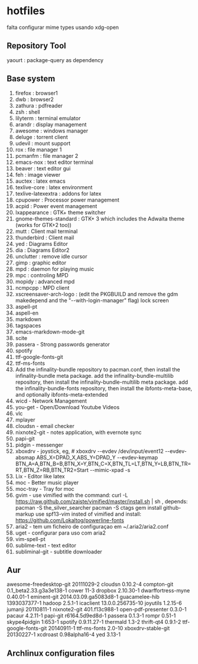 hotfiles
========

falta configurar mime types usando xdg-open

Repository Tool
---------------
yaourt : package-query as dependency

Base system
-----------

1. firefox : browser1
2. dwb : browser2
3. zathura : pdfreader
4. zsh : shell
5. lilyterm : terminal emulator
6. arandr : display management
7. awesome : windows manager
8. deluge : torrent client
9. udevil : mount support
10. rox : file manager 1
11. pcmanfm : file manager 2
12. emacs-nox : text editor terminal
13. beaver : text editor gui
14. feh : image viewer
15. auctex : latex emacs
16. texlive-core : latex environment
17. texlive-latexextra : addons for latex
18. cpupower : Processor power management
19. acpid : Power event management
20. lxappearance : GTK+ theme switcher
21. gnome-themes-standard : GTK+ 3 which includes the Adwaita theme (works for GTK+2 too))
22. mutt : Client mail terminal
23. thunderbird : Client mail
24. yed : Diagrams Editor
25. dia : Diagrams Editor2
26. unclutter : remove idle cursor
27. gimp : graphic editor
28. mpd : daemon for playing music
29. mpc : controling MPD
29. mopidy : advanced mpd
30. ncmpcpp : MPD client
31. xscreensaver-arch-logo : (edit the PKGBUILD and remove the gdm makedepend and the "--with-login-manager" flag) lock screen
32. aspell-pt
33. aspell-en
34. markdown
35. tagspaces
36. emacs-markdown-mode-git
37. scite
38. passera - Strong passwords generator
39. spotify
40. ttf-google-fonts-git
41. ttf-ms-fonts
42. Add the infinality-bundle repository to pacman.conf, then install the infinality-bundle meta package. add the infinality-bundle-multilib repository, then install the infinality-bundle-multilib meta package. add the infinality-bundle-fonts repository, then install the ibfonts-meta-base, and optionally ibfonts-meta-extended
43. wicd - Network Management
44. you-get - Open/Download Youtube Videos
45. vlc
46. mplayer
47. cloudsn - email checker
48. nixnote2-git - notes application, with evernote sync
49. papi-git
50. pidgin - messenger
51. xboxdrv - joystick, eg, # xboxdrv --evdev /dev/input/event12 --evdev-absmap ABS_X=DPAD_X,ABS_Y=DPAD_Y --evdev-keymap BTN_A=A,BTN_B=B,BTN_X=Y,BTN_C=X,BTN_TL=LT,BTN_Y=LB,BTN_TR=RT,BTN_Z=RB,BTN_TR2=Start --mimic-xpad -s
52. Lix - Editor like latex
53. moc - Better music player
54. moc-tray - Tray for moc
55. gvim - use vimified with the command: curl -L https://raw.github.com/zaiste/vimified/master/install.sh | sh , depends:
pacman -S the_silver_searcher
pacman -S ctags
gem install github-markup
use spf13-vim insted of vimified and install: https://github.com/Lokaltog/powerline-fonts
56. aria2 - tem um ficheiro de configuraçao em ~/.aria2/aria2.conf
57. uget - configurar para uso com aria2
58. vim-spell-pt
59. sublime-text - text editor
60. subliminal-git - subtitle downloader

Aur
---
awesome-freedesktop-git 20111029-2
cloudsn 0.10.2-4
compton-git 0.1_beta2.33.g3a3e138-1
cower 11-3
dropbox 2.10.30-1
dwarffortress-myne 0.40.01-1
eminent-git 2014.03.09.ga5083d8-1
guacamelee-hib 1393037377-1
hadoop 2.5.1-1
icaclient 13.0.0.256735-10
joyutils 1.2.15-6
jumanji 20110811-1
nixnote2-git 401.f13c988-1
open-pdf-presenter 0.3.0-1
pacaur 4.2.11-1
papi-git r6164.5d9ed8d-1
passera 0.1.3-1
rompr 0.51-1
skype4pidgin 1:653-1
spotify 0.9.11.27-1
thermald 1.3-2
thrift-qt4 0.9.1-2
ttf-google-fonts-git 20140911-1
ttf-ms-fonts 2.0-10
xboxdrv-stable-git 20130227-1
xcdroast 0.98alpha16-4
yed 3.13-1

Archlinux configuration files
-----------------------------
